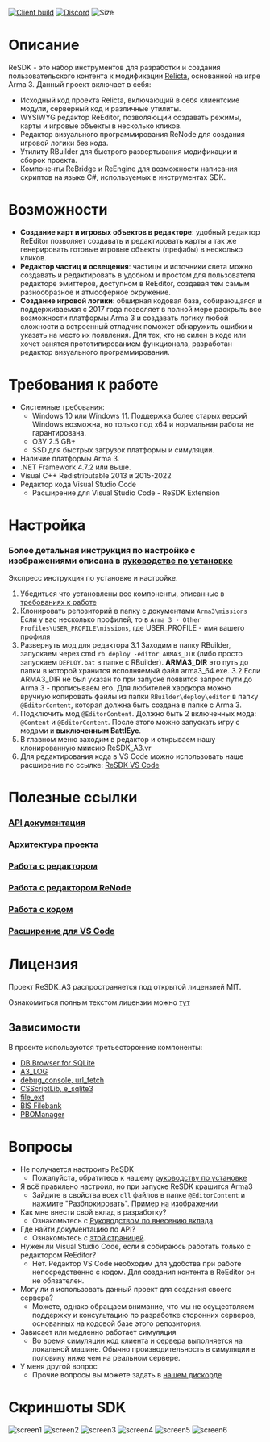 [![Client build](https://img.shields.io/github/actions/workflow/status/Relicta-Team/ReSDK_A3.vr/all_build.yml?branch=main&style=flat-square&logo=github&label=Build+status)](https://github.com/Relicta-Team/ReSDK_A3.vr/actions)
[![Discord](https://img.shields.io/discord/332607112503099402?style=flat-square&logo=discord&label=Discord+server)](https://discord.relicta.ru)
![Size](https://img.shields.io/github/repo-size/Relicta-Team/ReSDK_A3.vr?style=flat-square&label=Project+size)

# Описание

ReSDK - это набор инструментов для разработки и создания пользовательского контента к модификации [Relicta](https://relicta.ru), основанной на игре Arma 3. Данный проект включает в себя:
* Исходный код проекта Relicta, включающий в себя клиентские модули, серверный код и различные утилиты.
* WYSIWYG редактор ReEditor, позволяющий создавать режимы, карты и игровые объекты в несколько кликов.
* Редактор визуального программирования ReNode для создания игровой логики без кода.
* Утилиту RBuilder для быстрого развертывания модификации и сборок проекта.
* Компоненты ReBridge и ReEngine для возможности написания скриптов на языке C#, используемых в инструментах SDK.

# Возможности
- **Создание карт и игровых объектов в редакторе**: удобный редактор ReEditor позволяет создавать и редактировать карты а так же генерировать готовые игровые объекты (префабы) в несколько кликов. 
- **Редактор частиц и освещения**: частицы и источники света можно создавать и редактировать в удобном и простом для пользователя редакторе эмиттеров, доступном в ReEditor, создавая тем самым разнообразное и атмосферное окружение.
- **Создание игровой логики**: обширная кодовая база, собирающаяся и поддерживаемая с 2017 года позволяет в полной мере раскрыть все возможности платформы Arma 3 и создавать логику любой сложности а встроенный отладчик поможет обнаружить ошибки и указать на место их появления. Для тех, кто не силен в коде или хочет занятся прототипированием функционала, разработан редактор визуального программирования.

# Требования к работе
- Системные требования:
  - Windows 10 или Windows 11. Поддержка более старых версий Windows возможна, но только под x64 и нормальная работа не гарантирована.
  - ОЗУ 2.5 GB+
  - SSD для быстрых загрузок платформы и симуляции.
- Наличие платформы Arma 3.
- .NET Framework 4.7.2 или выше.
- Visual C++ Redistributable 2013 и 2015-2022
- Редактор кода Visual Studio Code
  - Расширение для Visual Studio Code - ReSDK Extension


# Настройка

### Более детальная инструкция по настройке с изображениями описана в [руководстве по установке](Documentation/INSTALL_GUIDE.md)

Экспресс инструкция по установке и настройке.

1. Убедиться что установлены все компоненты, описанные в [требованиях к работе](#требования-к-работе)
2. Клонировать репозиторий в папку с документами `Arma3\missions` 
Если у вас несколько профилей, то в `Arma 3 - Other Profiles\USER_PROFILE\missions`, где USER_PROFILE - имя вашего профиля
3. Развернуть мод для редактора
  3.1 Заходим в папку RBuilder, запускаем через cmd ```rb deploy -editor ARMA3_DIR``` (либо просто запускаем `DEPLOY.bat` в папке с RBuilder). **ARMA3_DIR** это путь до папки в которой хранится исполняемый файл arma3_64.exe.
  3.2 Если ARMA3_DIR не был указан то при запуске появится запрос пути до Arma 3 - прописываем его. 
  Для любителей хардкора можно вручную копировать файлы из папки `RBuilder\deploy\editor` в папку `@EditorContent`, которая должна быть создана в папке с Arma 3.
4. Подключить мод `@EditorContent`. Должно быть 2 включенных мода: `@Content` и `@EditorContent`. После этого можно запускать игру с модами и **выключенным BattlEye**.
5. В главном меню заходим в редактор и открываем нашу клонированную миисию ReSDK_A3.vr
6. Для редактирования кода в VS Code можно использовать наше расширение по ссылке: [ReSDK VS Code](https://marketplace.visualstudio.com/items?itemName=Yodes.resdk-vscode)

# Полезные ссылки

### [API документация](Documentation/API/README.md)
### [Архитектура проекта](Documentation/PROJECT_ARCHITECTURE.md)
### [Работа с редактором](Documentation/EditorGuides/README.md)
### [Работа с редактором ReNode](Documentation/ReNode/README.md)
### [Работа с кодом](Documentation/ScriptingGuides/README.md)
### [Расширение для VS Code](https://marketplace.visualstudio.com/items?itemName=Yodes.resdk-vscode)

# Лицензия
Проект ReSDK_A3 распространяется под открытой лицензией MIT.

Ознакомиться полным текстом лицензии можно [тут](LICENSE)

## Зависимости
В проекте используются третьесторонние компоненты:

* [DB Browser for SQLite](https://sqlitebrowser.org/)
* [A3_LOG](https://github.com/Arkensor/A3LOG)
* [debug_console, url_fetch](http://killzonekid.com/)
* [CSScriptLib, e_sqlite3](https://github.com/oleg-shilo/cs-script)
* [file_ext](https://github.com/Vindicta-Team/FileXT)
* [BIS Filebank](http://community.bistudio.com/wiki/FileBank)
* [PBOManager](https://github.com/winseros/PBOManager)

# Вопросы

- Не получается настроить ReSDK
  - Пожалуйста, обратитесь к нашему [руководству по установке](Documentation/INSTALL_GUIDE.md)
- Я всё правильно настроил, но при запуске ReSDK крашится Arma3
  - Зайдите в свойства всех `dll` файлов в папке `@EditorContent` и нажмите "Разблокировать". [Пример на изображении](https://forum.lers.ru/uploads/default/original/1X/491c696ffa11443028bb46eb4ef5b486e5be5dc8.png)
- Как мне внести свой вклад в разработку?
   - Ознакомьтесь с [Руководством по внесению вклада](CONTRIBUTING.md)
- Где найти документацию по API?
  - Ознакомьтесь с [этой страницей](Documentation/API/README.md).
- Нужен ли Visual Studio Code, если я собираюсь работать только с редактором ReEditor?
  - Нет. Редактор VS Code необходим для удобства при работе непосредственно с кодом. Для создания контента в ReEditor он не обязателен.
- Могу ли я использовать данный проект для создания своего сервера?
  - Можете, однако обращаем внимание, что мы не осуществляем поддержку и консультацию по разработке сторонних серверов, основанных на кодовой базе этого репозитория.
- Зависает или медленно работает симуляция
   - Во время симуляции код клиента и сервера выполняется на локальной машине. Обычно производительность в симуляции в половину ниже чем на реальном сервере.
- У меня другой вопрос
   - Прочие вопросы вы можете задать в [нашем дискорде](https://discord.relicta.ru)

# Скриншоты SDK

![screen1](Documentation/Data/reeditor_1.png)
![screen2](Documentation/Data/reeditor_2.png)
![screen3](Documentation/Data/renode_1.png)
![screen4](Documentation/Data/ingame_debug_1.png)
![screen5](Documentation/Data/ingame_debug_2.png)
![screen6](Documentation/Data/ingame_debug_3.png)
